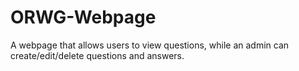 # ORWG-Webpage
A webpage that allows users to view questions, while an admin can create/edit/delete questions and answers.
